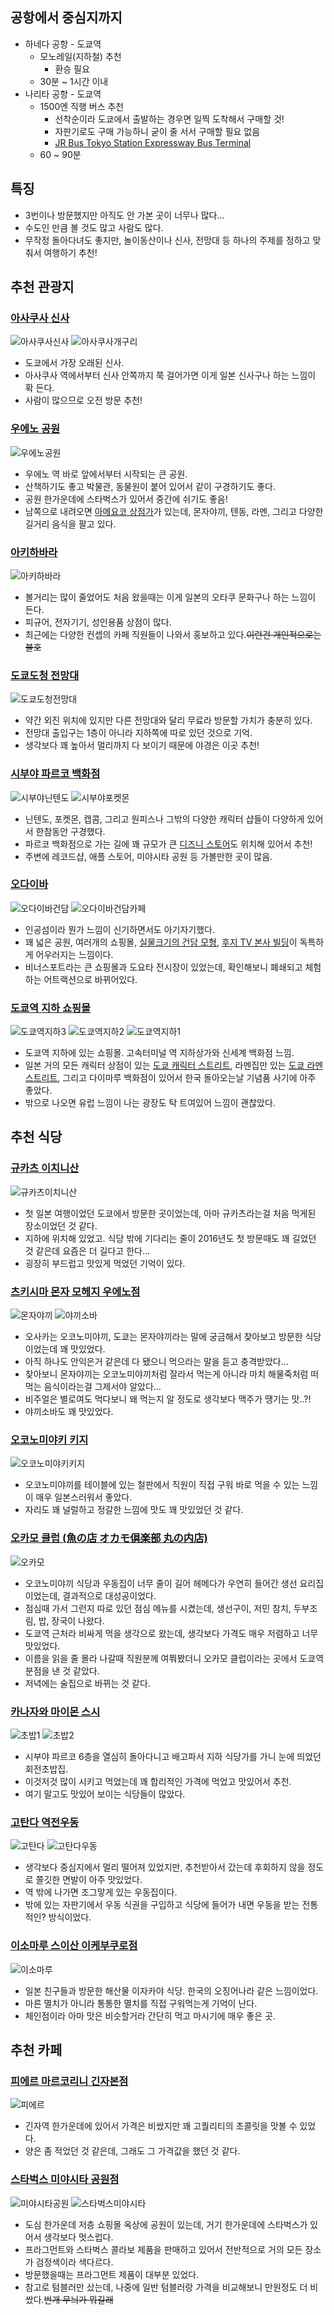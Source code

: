 ## 공항에서 중심지까지
- 하네다 공항 - 도쿄역
  - 모노레일(지하철) 추천
    - 환승 필요
  - 30분 ~ 1시간 이내
- 나리타 공항 - 도쿄역
  - 1500엔 직행 버스 추천
    - 선착순이라 도쿄에서 출발하는 경우면 일찍 도착해서 구매할 것!
    - 자판기로도 구매 가능하니 굳이 줄 서서 구매할 필요 없음
    - [JR Bus Tokyo Station Expressway Bus Terminal](https://maps.app.goo.gl/LBNpU1ZbU7ZNBZfP7)
  - 60 ~ 90분

## 특징
- 3번이나 방문했지만 아직도 안 가본 곳이 너무나 많다...
- 수도인 만큼 볼 것도 많고 사람도 많다.
- 무작정 돌아다녀도 좋지만, 놀이동산이나 신사, 전망대 등 하나의 주제를 정하고 맞춰서 여행하기 추천!

## 추천 관광지

### [아사쿠사 신사](https://maps.app.goo.gl/xadQpBKrBorBRQvT7)
![아사쿠사신사](https://github.com/user-attachments/assets/a35f5682-43ce-4908-93cc-24a229cb8f3c)
![아사쿠사개구리](https://github.com/user-attachments/assets/c3b9057a-18af-4ebd-b9d5-9c50cc7e762a)
- 도쿄에서 가장 오래된 신사.
- 아사쿠사 역에서부터 신사 안쪽까지 쭉 걸어가면 이게 일본 신사구나 하는 느낌이 확 든다.
- 사람이 많으므로 오전 방문 추천!

### [우에노 공원](https://maps.app.goo.gl/KeGsnpu2reSUeew17)
![우에노공원](https://github.com/user-attachments/assets/63e7038a-0d52-4606-9b3f-d1610640d72f)
- 우에노 역 바로 앞에서부터 시작되는 큰 공원.
- 산책하기도 좋고 박물관, 동물원이 붙어 있어서 같이 구경하기도 좋다.
- 공원 한가운데에 스타벅스가 있어서 중간에 쉬기도 좋음!
- 남쪽으로 내려오면 [아메요코 상점가](https://maps.app.goo.gl/YtvLg2gwsQTL3V2T8)가 있는데, 몬자야끼, 텐동, 라멘, 그리고 다양한 길거리 음식을 팔고 있다.

### [아키하바라](https://maps.app.goo.gl/wt7T8ZuRY8woEsze7)
![아키하바라](https://github.com/user-attachments/assets/2ac40468-180a-4944-be1f-b8bc8f9c74a1)
- 볼거리는 많이 줄었어도 처음 왔을때는 이게 일본의 오타쿠 문화구나 하는 느낌이 든다.
- 피규어, 전자기기, 성인용품 상점이 많다.
- 최근에는 다양한 컨셉의 카페 직원들이 나와서 홍보하고 있다.~~이런건 개인적으로는 불호~~

### [도쿄도청 전망대](https://maps.app.goo.gl/aXVmSzRiyTLwY3J16)
![도쿄도청전망대](https://github.com/user-attachments/assets/0c109c2f-895e-4011-9386-e3822a64be5d)
- 약간 외진 위치에 있지만 다른 전망대와 달리 무료라 방문할 가치가 충분히 있다.
- 전망대 출입구는 1층이 아니라 지하쪽에 따로 있던 것으로 기억.
- 생각보다 꽤 높아서 멀리까지 다 보이기 때문에 야경은 이곳 추천!

### [시부야 파르코 백화점](https://maps.app.goo.gl/qrPfTb9hwG14LvWh6)
![시부야닌텐도](https://github.com/user-attachments/assets/6144df26-9b23-489b-9309-72997556989a)
![시부야포켓몬](https://github.com/user-attachments/assets/cfe1085d-a8b2-4e18-94ec-1cf717a1d84d)
- 닌텐도, 포켓몬, 캡콤, 그리고 원피스나 그밖의 다양한 캐릭터 샵들이 다양하게 있어서 한참동안 구경했다.
- 파르코 백화점으로 가는 길에 꽤 규모가 큰 [디즈니 스토어](https://maps.app.goo.gl/EWeGb1M1mj38bSyXA)도 위치해 있어서 추천!
- 주변에 레코드샵, 애플 스토어, 미야시타 공원 등 가볼만한 곳이 많음.

### [오다이바](https://maps.app.goo.gl/McxCVunF44vZpvCB6)
![오다이바건담](https://github.com/user-attachments/assets/6ba137bd-c5c6-4ffc-88fd-1230b0254429)
![오다이바건담카페](https://github.com/user-attachments/assets/9470f3a5-6a5a-422f-bf35-63387b20e21d)
- 인공섬이라 뭔가 느낌이 신기하면서도 아기자기했다.
- 꽤 넓은 공원, 여러개의 쇼핑몰, [실물크기의 건담 모형](https://maps.app.goo.gl/nYKXSuaLsZMdV82r6), [후지 TV 본사 빌딩](https://maps.app.goo.gl/aX5MjYTSwLy8akzB6)이 독특하게 어우러지는 느낌이다.
- 비너스포트라는 큰 쇼핑몰과 도요타 전시장이 있었는데, 확인해보니 폐쇄되고 체험하는 어트랙션으로 바뀌어있다.

### [도쿄역 지하 쇼핑몰](https://maps.app.goo.gl/WR6kBNNEzLhvZw2MA)
![도쿄역지하3](https://github.com/user-attachments/assets/c6a3666d-18b6-4434-87c8-8678d765d8f3)
![도쿄역지하2](https://github.com/user-attachments/assets/b4b896fb-5e13-4eef-9911-88b5cc4aa0aa)
![도쿄역지하1](https://github.com/user-attachments/assets/4aa7cfff-be60-450e-a7d1-7b5079bd1384)
- 도쿄역 지하에 있는 쇼핑몰. 고속터미널 역 지하상가와 신세계 백화점 느낌.
- 일본 거의 모든 캐릭터 상점이 있는 [도쿄 캐릭터 스트리트](https://maps.app.goo.gl/3ZPF5S21Aq76Vvvw8), 라멘집만 있는 [도쿄 라멘 스트리트](https://maps.app.goo.gl/zSFYV1C66rWBCWSx8), 
그리고 다이마루 백화점이 있어서 한국 돌아오는날 기념품 사기에 아주 좋았다.
- 밖으로 나오면 유럽 느낌이 나는 광장도 탁 트여있어 느낌이 괜찮았다.

## 추천 식당

### [규카츠 이치니산](https://maps.app.goo.gl/Res8dvzaFbYwCjB9A)
![규카츠이치니산](https://github.com/user-attachments/assets/748fbe78-6ca4-407c-a139-3775639ac69a)
- 첫 일본 여행이었던 도쿄에서 방문한 곳이었는데, 아마 규카츠라는걸 처음 먹게된 장소이었던 것 같다.
- 지하에 위치해 있었고. 식당 밖에 기다리는 줄이 2016년도 첫 방문때도 꽤 길었던 것 같은데 요즘은 더 길다고 한다...
- 굉장히 부드럽고 맛있게 먹었던 기억이 있다.

### [츠키시마 몬자 모헤지 우에노점](https://maps.app.goo.gl/ddoF7RWMhLp2EeM39)
![몬자야끼](https://github.com/user-attachments/assets/8093d8e1-1179-4ab6-81f2-dec7ae1d4e7a)
![야끼소바](https://github.com/user-attachments/assets/d5b321e0-ab7b-4f85-8966-fa1f6dd36481)
- 오사카는 오코노미야끼, 도쿄는 몬자야끼라는 말에 궁금해서 찾아보고 방문한 식당이었는데 꽤 맛있었다.
- 아직 하나도 안익은거 같은데 다 됐으니 먹으라는 말을 듣고 충격받았다...
- 찾아보니 몬자야끼는 오코노미야끼처럼 잘라서 먹는게 아니라 마치 해물죽처럼 떠먹는 음식이라는걸 그제서야 알았다...
- 비주얼은 별로여도 먹다보니 왜 먹는지 알 정도로 생각보다 맥주가 땡기는 맛..?!
- 야끼소바도 꽤 맛있었다.

### [오코노미야키 키지](https://maps.app.goo.gl/yQCFCrXcAVdVSbJD7)
![오코노미야키키지](https://github.com/user-attachments/assets/3846d4d0-f40c-4be0-8e06-b735c8fd4c3b)
- 오코노미야끼를 테이블에 있는 철판에서 직원이 직접 구워 바로 먹을 수 있는 느낌이 매우 일본스러워서 좋았다.
- 자리도 꽤 널럴하고 정갈한 느낌에 맛도 꽤 맛있었던 것 같다.

### [오카모 클럽 (魚の店 オカモ倶楽部 丸の内店)](https://maps.app.goo.gl/csQzsHTfVD8v4e517)
![오카모](https://github.com/user-attachments/assets/38a62329-149a-429b-b909-00d24013c765)
- 오코노미야끼 식당과 우동집이 너무 줄이 길어 헤메다가 우연히 들어간 생선 요리집이었는데, 결과적으로 대성공이었다.
- 점심때 가서 그런지 따로 있던 점심 메뉴를 시켰는데, 생선구이, 저민 참치, 두부조림, 밥, 장국이 나왔다.
- 도쿄역 근처라 비싸게 먹을 생각으로 왔는데, 생각보다 가격도 매우 저렴하고 너무 맛있었다.
- 이름을 읽을 줄 몰라 나갈때 직원분께 여쭤봤더니 오카모 클럽이라는 곳에서 도쿄역 분점을 낸 것 같았다.
- 저녁에는 술집으로 바뀌는 것 같다.

### [카나자와 마이몬 스시](https://maps.app.goo.gl/5owNbXhcV1Gaf7dD9)
![초밥1](https://github.com/user-attachments/assets/ec475d59-a656-4845-8e6f-ce4e433c34bf)
![초밥2](https://github.com/user-attachments/assets/12e1833f-bf45-4537-b47f-d5318eab75ad)
- 시부야 파르코 6층을 열심히 돌아다니고 배고파서 지하 식당가를 가니 눈에 띄었던 회전초밥집.
- 이것저것 많이 시키고 먹었는데 꽤 합리적인 가격에 먹었고 맛있어서 추천.
- 여기 말고도 맛있어 보이는 식당들이 많았다.

### [고탄다 역전우동](https://maps.app.goo.gl/kmYBbrkFsTGFj1p88)
![고탄다](https://github.com/user-attachments/assets/775cf77c-2e80-4911-9507-534d64d56168)
![고탄다우동](https://github.com/user-attachments/assets/d3dd75c5-3172-4de8-a49a-3c2a55a171fd)
- 생각보다 중심지에서 멀리 떨어져 있었지만, 추천받아서 갔는데 후회하지 않을 정도로 쫄깃한 면발이 아주 맛있었다.
- 역 밖에 나가면 조그맣게 있는 우동집이다.
- 밖에 있는 자판기에서 우동 식권을 구입하고 식당에 들어가 내면 우동을 받는 전통적인? 방식이었다.

### [이소마루 스이산 이케부쿠로점](https://maps.app.goo.gl/Fa4VFEHozXHDbVVd8)
![이소마루](https://github.com/user-attachments/assets/cf5cd939-903d-49f3-9b60-d6f6bef4583f)
- 일본 친구들과 방문한 해산물 이자카야 식당. 한국의 오징어나라 같은 느낌이었다.
- 마른 멸치가 아니라 통통한 멸치를 직접 구워먹는게 기억이 난다.
- 체인점이라 아마 맛은 비슷할거라 간단히 먹고 마시기에 매우 좋은 곳.

## 추천 카페

### [피에르 마르코리니 긴자본점](https://maps.app.goo.gl/y6w3cKZHq3KTiXK5A)
![피에르](https://github.com/user-attachments/assets/c03f3892-e837-49c3-839a-ca6561491999)
- 긴자역 한가운데에 있어서 가격은 비쌌지만 꽤 고퀄리티의 초콜릿을 맛볼 수 있었다.
- 양은 좀 적었던 것 같은데, 그래도 그 가격값을 했던 것 같다.

### [스타벅스 미야시타 공원점](https://maps.app.goo.gl/Anfe6KD7PuqqgY6T7)
![미야시타공원](https://github.com/user-attachments/assets/1cd41e11-9f73-4830-b55b-8fd4b2831e70)
![스타벅스미야시타](https://github.com/user-attachments/assets/6f2bd1d4-6ada-48e8-ab51-4a1dc7a99b3e)
- 도심 한가운데 저층 쇼핑몰 옥상에 공원이 있는데, 거기 한가운데에 스타벅스가 있어서 생각보다 멋스럽다.
- 프라그먼트와 스타벅스 콜라보 제품을 판매하고 있어서 전반적으로 거의 모든 장소가 검정색이라 색다르다.
- 방문했을때는 프라그먼트 제품이 대부분 있었다.
- 참고로 텀블러만 샀는데, 나중에 일반 텀블러랑 가격을 비교해보니 만원정도 더 비쌌다.~~번개 무늬가 뭐길래~~